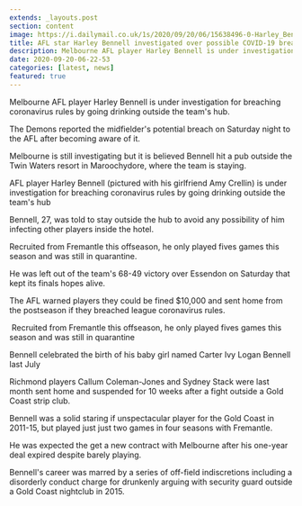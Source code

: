 ```yaml
---
extends: _layouts.post
section: content
image: https://i.dailymail.co.uk/1s/2020/09/20/06/15638496-0-Harley_Bennell_and_partner_Amy_Crellin_both_pictured_were_both_t-a-50_1600579126768.jpg 
title: AFL star Harley Bennell investigated over possible COVID-19 breach 
description: Melbourne AFL player Harley Bennell is under investigation for breaching coronavirus rules by going drinking outside the teams hub, and has been reported to the league. 
date: 2020-09-20-06-22-53 
categories: [latest, news] 
featured: true 
--- 
```

Melbourne AFL player Harley Bennell is under investigation for breaching coronavirus rules by going drinking outside the team's hub.

The Demons reported the midfielder's potential breach on Saturday night to the AFL after becoming aware of it.

Melbourne is still investigating but it is believed Bennell hit a pub outside the Twin Waters resort in Maroochydore, where the team is staying.

AFL player Harley Bennell (pictured with his girlfriend Amy Crellin) is under investigation for breaching coronavirus rules by going drinking outside the team's hub

Bennell, 27, was told to stay outside the hub to avoid any possibility of him infecting other players inside the hotel.

Recruited from Fremantle this offseason, he only played fives games this season and was still in quarantine.

He was left out of the team's 68-49 victory over Essendon on Saturday that kept its finals hopes alive. 

The AFL warned players they could be fined $10,000 and sent home from the postseason if they breached league coronavirus rules.

 Recruited from Fremantle this offseason, he only played fives games this season and was still in quarantine

 Bennell celebrated the birth of his baby girl named Carter Ivy Logan Bennell last July

Richmond players Callum Coleman-Jones and Sydney Stack were last month sent home and suspended for 10 weeks after a fight outside a Gold Coast strip club.

Bennell was a solid staring if unspectacular player for the Gold Coast in 2011-15, but played just just two games in four seasons with Fremantle.

He was expected the get a new contract with Melbourne after his one-year deal expired despite barely playing.

Bennell's career was marred by a series of off-field indiscretions including a disorderly conduct charge for drunkenly arguing with security guard outside a Gold Coast nightclub in 2015.


